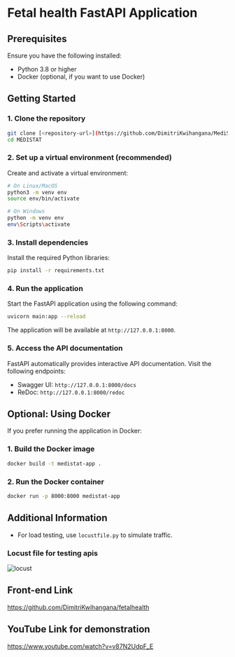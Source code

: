 # Fetal health FastAPI Application


## Prerequisites

Ensure you have the following installed:
- Python 3.8 or higher
- Docker (optional, if you want to use Docker)

## Getting Started

### 1. Clone the repository

```bash
git clone [<repository-url>](https://github.com/DimitriKwihangana/MediStat)
cd MEDISTAT
```

### 2. Set up a virtual environment (recommended)

Create and activate a virtual environment:

```bash
# On Linux/MacOS
python3 -m venv env
source env/bin/activate

# On Windows
python -m venv env
env\Scripts\activate
```

### 3. Install dependencies

Install the required Python libraries:

```bash
pip install -r requirements.txt
```

### 4. Run the application

Start the FastAPI application using the following command:

```bash
uvicorn main:app --reload
```

The application will be available at `http://127.0.0.1:8000`.

### 5. Access the API documentation

FastAPI automatically provides interactive API documentation. Visit the following endpoints:
- Swagger UI: `http://127.0.0.1:8000/docs`
- ReDoc: `http://127.0.0.1:8000/redoc`

## Optional: Using Docker

If you prefer running the application in Docker:

### 1. Build the Docker image

```bash
docker build -t medistat-app .
```

### 2. Run the Docker container

```bash
docker run -p 8000:8000 medistat-app
```

## Additional Information


- For load testing, use `locustfile.py` to simulate traffic.

### Locust file for testing apis
  ![locust](https://github.com/user-attachments/assets/4fe189da-355f-4bdc-b487-71be978368ce)
## Front-end Link
https://github.com/DimitriKwihangana/fetalhealth
## YouTube Link for demonstration
https://www.youtube.com/watch?v=v87N2UdpF_E

